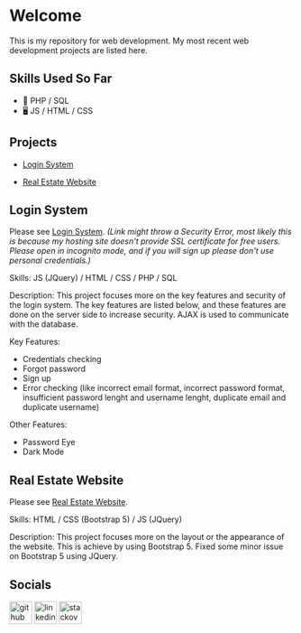# Welcome 
This is my repository for web development. My most recent web development projects are listed here. 


## Skills Used So Far
* 🐘 PHP / SQL  
* 🖥️ JS / HTML / CSS


## Projects

* [Login System](https://renaps-ls.000webhostapp.com/index.php)

* [Real Estate Website](https://ren-a-ps.github.io/webdev_personal/RealEstate/index.html)


## Login System
Please see [Login System](https://renaps-ls.000webhostapp.com/index.php).
_(Link might throw a Security Error, most likely this is because my hosting site doesn't provide SSL certificate for free users. Please open in incognito mode, and if you will sign up please don't use personal credentials.)_

Skills: 
JS (JQuery) / HTML / CSS / PHP / SQL 

Description: 
This project focuses more on the key features and security of the login system. The key features are listed below, and these features are done on the server side to increase security. AJAX is used to communicate with the database.

Key Features:
* Credentials checking 
* Forgot password
* Sign up
* Error checking (like incorrect email format, incorrect password format, insufficient password lenght and username lenght, duplicate email and duplicate username)

Other Features:
* Password Eye
* Dark Mode


## Real Estate Website
Please see [Real Estate Website](https://ren-a-ps.github.io/webdev_personal/RealEstate/index.html).

Skills: 
HTML / CSS (Bootstrap 5) / JS (JQuery) 

Description: 
This project focuses more on the layout or the appearance of the website. This is achieve by using Bootstrap 5. Fixed some minor issue on Bootstrap 5 using JQuery. 

## Socials

[<img src='https://cdn.jsdelivr.net/npm/simple-icons@3.0.1/icons/github.svg' alt='github' height='40'>](https://github.com/ren-a-ps)  [<img src='https://cdn.jsdelivr.net/npm/simple-icons@3.0.1/icons/linkedin.svg' alt='linkedin' height='40'>](https://www.linkedin.com/in/ren-adrian-salandanan-942a7326a/) [<img src='https://cdn.jsdelivr.net/npm/simple-icons@3.0.1/icons/stackoverflow.svg' alt='stackoverflow' height='40'>](https://stackoverflow.com/users/19373558)  

